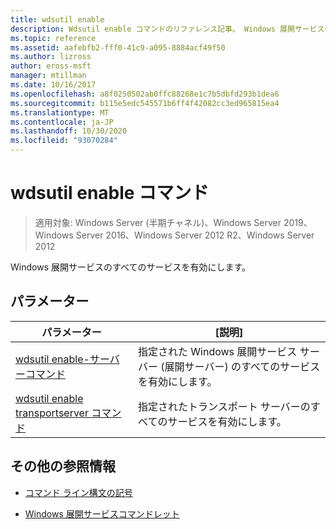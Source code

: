 ```yaml
---
title: wdsutil enable
description: Wdsutil enable コマンドのリファレンス記事。 Windows 展開サービスのすべてのサービスを有効にします。
ms.topic: reference
ms.assetid: aafebfb2-fff0-41c9-a095-8884acf49f50
ms.author: lizross
author: eross-msft
manager: mtillman
ms.date: 10/16/2017
ms.openlocfilehash: a8f0250502ab0ffc88268e1c7b5dbfd293b1dea6
ms.sourcegitcommit: b115e5edc545571b6ff4f42082cc3ed965815ea4
ms.translationtype: MT
ms.contentlocale: ja-JP
ms.lasthandoff: 10/30/2020
ms.locfileid: "93070284"
---
```

# <a name="wdsutil-enable-commands"></a>wdsutil enable コマンド

> 適用対象: Windows Server (半期チャネル)、Windows Server 2019、Windows Server 2016、Windows Server 2012 R2、Windows Server 2012

Windows 展開サービスのすべてのサービスを有効にします。

## <a name="parameters"></a>パラメーター

| パラメーター | [説明] |
|--|--|
| [wdsutil enable-サーバーコマンド](wdsutil-enable-server.md) | 指定された Windows 展開サービス サーバー (展開サーバー) のすべてのサービスを有効にします。 |
| [wdsutil enable transportserver コマンド](wdsutil-enable-transportserver.md) | 指定されたトランスポート サーバーのすべてのサービスを有効にします。 |

## <a name="additional-references"></a>その他の参照情報

- [コマンド ライン構文の記号](command-line-syntax-key.md)

- [Windows 展開サービスコマンドレット](/powershell/module/wds)
